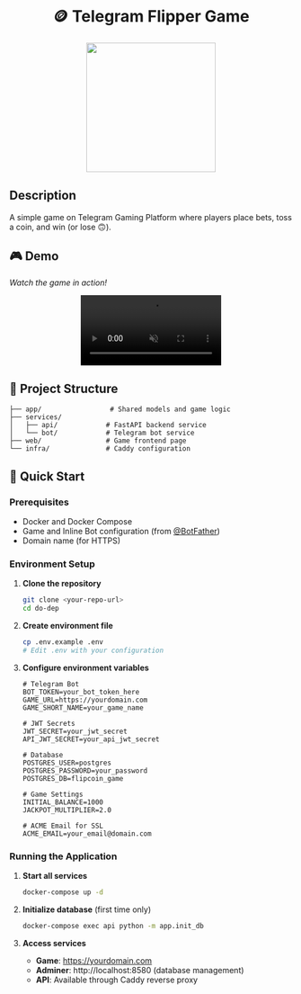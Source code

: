 <div align="center">
       
# 🪙 Telegram Flipper Game
</div>
<p align="center">
<a href="https://t.me/DoDepYopBot?game=flipper" alt="Run Telegram Game shield"><img src="https://img.shields.io/badge/Telegram-26A5E4?style=flat&logo=telegram&logoColor=white" width="230"/></a>
</p>

## Description
A simple game on Telegram Gaming Platform where players place bets, toss a coin, and win (or lose 🙃).


## 🎮 Demo

*Watch the game in action!*

<div align="center">
<video src="https://github.com/user-attachments/assets/7c53809e-4242-4568-a4de-3de18d7c0f10"
       width="250" controls muted playsinline></video>
</div>


## 📁 Project Structure

```
├── app/                 # Shared models and game logic
├── services/
│   ├── api/            # FastAPI backend service
│   └── bot/            # Telegram bot service
├── web/                # Game frontend page
└── infra/              # Caddy configuration
```

## 🚀 Quick Start

### Prerequisites

- Docker and Docker Compose
- Game and Inline Bot configuration (from [@BotFather](https://t.me/botfather))
- Domain name (for HTTPS)

### Environment Setup

1. **Clone the repository**
   ```bash
   git clone <your-repo-url>
   cd do-dep
   ```

2. **Create environment file**
   ```bash
   cp .env.example .env
   # Edit .env with your configuration
   ```

3. **Configure environment variables**
   ```env
   # Telegram Bot
   BOT_TOKEN=your_bot_token_here
   GAME_URL=https://yourdomain.com
   GAME_SHORT_NAME=your_game_name
   
   # JWT Secrets
   JWT_SECRET=your_jwt_secret
   API_JWT_SECRET=your_api_jwt_secret
   
   # Database
   POSTGRES_USER=postgres
   POSTGRES_PASSWORD=your_password
   POSTGRES_DB=flipcoin_game
   
   # Game Settings
   INITIAL_BALANCE=1000
   JACKPOT_MULTIPLIER=2.0
   
   # ACME Email for SSL
   ACME_EMAIL=your_email@domain.com
   ```

### Running the Application

1. **Start all services**
   ```bash
   docker-compose up -d
   ```

2. **Initialize database** (first time only)
   ```bash
   docker-compose exec api python -m app.init_db
   ```

3. **Access services**
   - **Game**: https://yourdomain.com
   - **Adminer**: http://localhost:8580 (database management)
   - **API**: Available through Caddy reverse proxy
